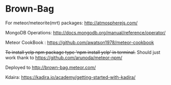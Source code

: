 Brown-Bag
=========

For meteor/meteorite(mrt) packages: http://atmospherejs.com/

MongoDB Operations: http://docs.mongodb.org/manual/reference/operator/

Meteor CookBook : https://github.com/awatson1978/meteor-cookbook

~~To install yelp npm package type 'npm install yelp' in terminal.~~ Should just work thank to https://github.com/arunoda/meteor-npm/

Deployed to http://brown-bag.meteor.com/

Kdaira: https://kadira.io/academy/getting-started-with-kadira/
